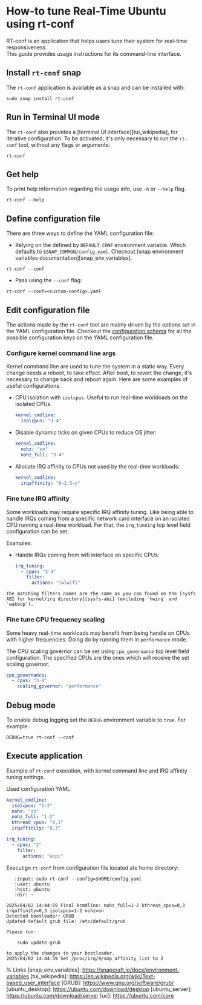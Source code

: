 # How-to tune Real-Time Ubuntu using rt-conf

RT-conf is an application that helps users tune their system for real-time responsiveness.  
This guide provides usage instructions for its command-line interface.

## Install `rt-conf` snap

The `rt-conf` application is available as a snap and can be installed with:

```shell
sudo snap install rt-conf
```
<!-- TODO: Complement information with supported systems once the tool is in a stable state -->

## Run in Terminal UI mode

The `rt-conf` also provides a [terminal UI interface][tui_wikipedia], for iterative configuration.
To be activated, it's only necessary to run the `rt-conf` tool, without any flags or arguments:
```shell
rt-conf
```

## Get help

To print help information regarding the usage info, use `-h` or `--help` flag.

```shell
rt-conf --help
```

## Define configuration file

There are three ways to define the YAML configuration file:

- Relying on the defined by `DEFAULT_CONF` environment variable.
  Which defaults to `$SNAP_COMMON/config.yaml`. 
  Checkout [snap environment variables documentation][snap_env_variables].

```shell
rt-conf --conf
```

- Pass using the `--conf` flag:
```shell
rt-conf --conf=<custom-config>.yaml
```

## Edit configuration file

The actions made by the `rt-conf` tool are mainly driven by the options set in the YAML configuration file.
Checkout the [configuration schema][config_yaml] for all the possible configuration keys on the YAML configuration file.

### Configure kernel command line args

Kernel command line are used to tune the system in a static way.
Every change needs a reboot, to take effect.
After boot, to revert the change, it's necessary to change back and reboot again.
Here are some examples of useful configurations.

  - CPU isolation with `isolcpus`.
    Useful to run real-time workloads on the isolated CPUs.
    ```yaml
    kernel_cmdline:
      isolcpus: "3-4"
    ```

  - Disable dynamic ticks on given CPUs to reduce OS jitter:
    ```yaml
    kernel_cmdline:
      nohz: "on"
      nohz_full: "3-4"
    ```

  - Allocate IRQ affinity to CPUs not used by the real-time workloads:
    ```yaml
    kernel_cmdline:
      irqaffinity: "0-2,5-n"
    ```

### Fine tune IRQ affinity

Some workloads may require specific IRQ affinity tuning.
Like being able to handle IRQs coming from a specific network card interface on an isolated CPU running a real-time workload.
For that, the `irq_tunning` top level field configuration can be set.

Examples:

- Handle IRQs coming from wifi interface on specific CPUs:
  ```yaml
  irq_tuning:
    - cpus: "3-4"
      filter:
        actions: "iwlwifi"
  ```

```{note}
The matching filters names are the same as you can found on the [sysfs ABI for kernel/irq directory][sysfs-abi] (excluding `hwirq` and `wakeup`).
```

### Fine tune CPU frequency scaling

Some heavy real-time workloads may benefit from being handle on CPUs with higher frequencies.
Doing do by running them in `performance` mode.

The CPU scaling governor can be set using `cpu_governance` top level field configuration.
The specified CPUs are the ones which will receive the set scaling governor.

```yaml
cpu_governance: 
  - cpus: "3-4"
    scaling_governor: "performance"
```

## Debug mode

To enable debug logging set the `DEBUG` environment variable to `true`. For example:

```shell
DEBUG=true rt-conf --conf
```

<!-- TODO: necessary to add session reagarding connection of snap interfaces. -->

## Execute application

Example of `rt-conf` execution, with kernel command line and IRQ affinity tuning settings.

Used configuration YAML:
```yaml
kernel_cmdline:
  isolcpus: "1-2"
  nohz: "on"
  nohz_full: "1-2"
  kthread_cpus: "0,3"
  irqaffinity: "0,3"

irq_tuning:
  - cpus: "2"
    filter:
      actions: "acpi"
```

Executign `rt-conf` from configuration file located ate home directory:

```{terminal}
   :input: sudo rt-conf --config=$HOME/config.yaml
   :user: ubuntu
   :host: ubuntu
   :dir: ~

2025/04/02 14:44:59 Final kcmdline: nohz_full=1-2 kthread_cpus=0,3 irqaffinity=0,3 isolcpus=1-2 nohz=on
Detected bootloader: GRUB
Updated default grub file: /etc/default/grub

Please run:

	sudo update-grub

to apply the changes to your bootloader.
2025/04/02 14:44:59 Set /proc/irq/9/smp_affinity_list to 2
```

% Links
[snap_env_variables]: https://snapcraft.io/docs/environment-variables
[tui_wikipedia]: https://en.wikipedia.org/wiki/Text-based_user_interface
[GRUB]: https://www.gnu.org/software/grub/
[ubuntu_desktop]: https://ubuntu.com/download/desktop
[ubuntu_server]: https://ubuntu.com/download/server
[uc]: https://ubuntu.com/core

[config_yaml]: https://documentation.ubuntu.com/real-time/en/rt-conf/reference/rt-conf-yaml/
[sysfs-abi]: https://github.com/torvalds/linux/blob/master/Documentation/ABI/testing/sysfs-kernel-ir